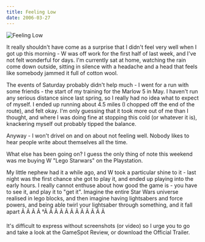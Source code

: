 ```yaml
---
title: Feeling Low
date: 2006-03-27
---
```


![Feeling Low](https://source.unsplash.com/X6cChncECA8/1600x900)

It really shouldn't have come as a surprise that I didn't feel very well when I got up this morning - W was off work for the first half of last week, and I've not felt wonderful for days. I'm currently sat at home, watching the rain come down outside, sitting in silence with a headache and a head that feels like somebody jammed it full of cotton wool.

The events of Saturday probably didn't help much - I went for a run with some friends - the start of my training for the Marlow 5 in May. I haven't run any serious distance since last spring, so I really had no idea what to expect of myself. I ended up running about 4.5 miles (I chopped off the end of the route), and felt okay. I'm only guessing that it took more out of me than I thought, and where I was doing fine at stopping this cold (or whatever it is), knackering myself out probably tipped the balance.

Anyway - I won't drivel on and on about not feeling well. Nobody likes to hear people write about themselves all the time.

What else has been going on? I guess the only thing of note this weekend was me buying W "Lego Starwars" on the Playstation.

My little nephew had it a while ago, and W took a particular shine to it - last night was the first chance she got to play it, and ended up playing into the early hours. I really cannot enthuse about how good the game is - you have to see it, and play it to "get it". Imagine the entire Star Wars universe realised in lego blocks, and then imagine having lightsabers and force powers, and being able twirl your lightsaber through something, and it fall apart Ã Ã Ã Ã °Ã Ã Ã Ã Ã Ã Ã Ã Ã Ã Ã Ã 

It's difficult to express without screenshots (or video) so I urge you to go and take a look at the GameSpot Review, or download the Official Trailer.